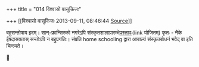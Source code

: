+++
title = "014 विश्वासो वासुकिजः"

+++
[[विश्वासो वासुकिजः	2013-09-11, 08:46:44 [Source](https://groups.google.com/g/samskrita/c/6tEt2KuTCEQ)]]



बहुसन्तोषाय इदम्। सान्-फ़्रान्सिस्को नगरेऽपि संस्कृतशालाप्रारम्भे[प्रस्तावः](https://sites.google.com/site/samskritabharatisfo/sanskrtasala-prastavah)(link योजितम्) कृतः - नैके ईषदासक्तास् सन्तोऽपि न बहुप्रगतिः। संप्रति home schooling द्वारा आबाल्यं संस्कृतबोधनं‌ भवेद् वा इति चिन्त्यते।



